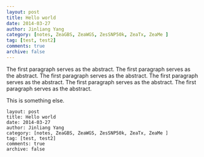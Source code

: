 ```yaml
---
layout: post
title: Hello world
date: 2014-03-27
author: Jinliang Yang
category: [notes, ZeaGBS, ZeaWGS, ZesSNP50k, ZeaTx, ZeaMe ]
tag: [test, test2]
comments: true
archive: false
---
```


The first paragraph serves as the abstract. The first paragraph serves as the abstract. The first paragraph serves as the abstract. The first paragraph serves as the abstract. The first paragraph serves as the abstract. The first paragraph serves as the abstract.

This is something else.

```
layout: post
title: Hello world
date: 2014-03-27
author: Jinliang Yang
category: [notes, ZeaGBS, ZeaWGS, ZesSNP50k, ZeaTx, ZeaMe ]
tag: [test, test2]
comments: true
archive: false
```
